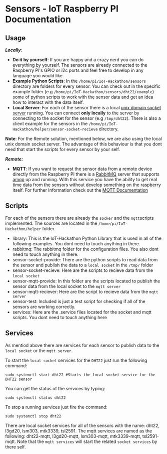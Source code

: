# Sensors - IoT Raspberry PI Documentation

## Usage

***Locally***:
* **Do it by yourself**: If you are happy and a crazy nerd you can do everything by yourself. The sensors are already connected to the Raspberry PI's GPIO or i2c ports and feel free to develop in any language you would like.
* **Example Python Scripts**: In the ```/home/pi/IoT-Hackathon/sensors``` directory are folders for every sensor. You can check out in the specific example folder (e.g ```/home/pi/IoT-Hackathon/sensors/dht22/example```) some of python scripts to work with the sensor data and get an idea how to interact with the data itself.
* **Local Server**: For each of the sensor there is a local [unix domain socket server](https://en.wikipedia.org/wiki/Unix_domain_socket) running. You can connect **only locally** to the server by connecting to the socket for the sensor (e.g ```/tmp/dht22```). There is also a client example for the sensors in the ```/home/pi/IoT-Hackathon/helper/sensor-socket-recieve``` directory.

**Note**: For the Remote solution, mentioned below, we are also using the local unix domain socket server. The advantage of this behaviour is that you dont need that start the scripts for every sensor by your self.

***Remote:***
* **MQTT**: If you want to request the sensor data from a remote device directly from the Raspberry PI there is a [RabbitMQ](http://www.rabbitmq.com) server that supports [amqp](https://en.wikipedia.org/wiki/Advanced_Message_Queuing_Protocol) up and running. With this service you have the ability to get real time data from the sensors without develop something on the raspberry itself. For further Information check out the [MQTT Documentation](mqtt.md)

## Scripts

For each of the sensors there are already the ```socker``` and the ```mqtt```scripts implemented. The sources are located in the ```/home/pi/IoT-Hackathon/helper``` folder.


* library: This is the IoT-Hackathon Python Library that is used in all of the following examples. You dont need to touch anything in there.
* rabbitmq: The rabbitmq folder for the configuration files. You also dont need to touch anything in there.
* sensor-socket-provide: There are the python scripts to read data from the sensor and publish the data to a ```local socket``` in the ```/tmp/``` folder
* sensor-socket-recieve: Here are the scripts to recieve data from the ```local socket```
* sensor-mqtt-provide: In this folder are the scripts located to publish the sensor data from the local socket to the ```mqtt server```
* sensor-mqtt-reciever: Here are the script to recieve data from the ```mqtt server```
* sensor-test: Included is just a test script for checking if all of the sensors are working correctly.
* services: Here are the .service files located for the socket and mqtt scripts. You dont need to touch anything here

## Services
As mentiod above there are services for each sensor to publish data to the ```local socket``` or the ```mqtt server```.

To start the ```local socket``` services for the ```DHT22``` just run the following command:
```
sudo systemctl start dht22 #Starts the local socket service for the DHT22 sensor
```
You can get the status of the services by typing:
```
sudo systemctl status dht22
```
To stop a running services just fire the command:
```
sudo systemctl stop dht22
```
There are local socket services for all of the sensors with the name: dht22, l3gd20, lsm303, mtk3339, tsl2591.
The mqtt services are named as the following: dht22-mqtt, l3gd20-mqtt, lsm303-mqtt, mtk3339-mqtt, tsl2591-mqtt. Note that the ```mqtt services``` will start the related ```socket services``` by there self.
